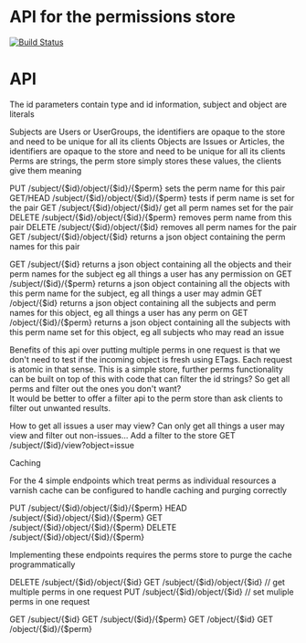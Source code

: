 API for the permissions store
=============================

[![Build Status](https://travis-ci.org/timothy-r/Perms.png?branch=master)](https://travis-ci.org/timothy-r/Perms)

API
===

The id parameters contain type and id information, subject and object are literals

Subjects are Users or UserGroups, the identifiers are opaque to the store and need to be unique for all its clients
Objects are Issues or Articles, the identifiers are opaque to the store and need to be unique for all its clients
Perms are strings, the perm store simply stores these values, the clients give them meaning

PUT /subject/{$id}/object/{$id}/{$perm} sets the perm name for this pair
GET/HEAD /subject/{$id}/object/{$id}/{$perm} tests if perm name is set for the pair
GET /subject/{$id}/object/{$id}/ get all perm names set for the pair
DELETE /subject/{$id}/object/{$id}/{$perm} removes perm name from this pair
DELETE /subject/{$id}/object/{$id} removes all perm names for the pair
GET /subject/{$id}/object/{$id} returns a json object containing the perm names for this pair

GET /subject/{$id} returns a json object containing all the objects and their perm names for the subject eg all things a user has any permission on 
GET /subject/($id}/{$perm} returns a json object containing all the objects with this perm name for the subject, eg all things a user may admin 
GET /object/{$id} returns a json object containing all the subjects and perm names for this object, eg all things a user has any perm on
GET /object/{$id}/{$perm} returns a json object containing all the subjects with this perm name set for this object, eg all subjects who may read an issue

Benefits of this api over putting multiple perms in one request is that we don't need to test if the incoming object is fresh using ETags. Each request is atomic in that sense.
This is a simple store, further perms functionality can be built on top of this with code that can filter the id strings? So get all perms and filter out the ones you don't want?  
It would be better to offer a filter api to the perm store than ask clients to filter out unwanted results.

How to get all issues a user may view?
Can only get all things a user may view and filter out non-issues...
Add a filter to the store
GET /subject/($id}/view?object=issue

Caching

For the 4 simple endpoints which treat perms as individual resources a varnish cache can be configured to handle caching and purging correctly

PUT /subject/{$id}/object/{$id}/{$perm} 
HEAD /subject/{$id}/object/{$id}/{$perm}
GET /subject/{$id}/object/{$id}/{$perm}
DELETE /subject/{$id}/object/{$id}/{$perm}

Implementing these endpoints requires the perms store to purge the cache programmatically

DELETE /subject/{$id}/object/{$id} 
GET /subject/{$id}/object/{$id} // get multiple perms in one request
PUT /subject/{$id}/object/{$id} // set muliple perms in one request

GET /subject/{$id} 
GET /subject/($id}/{$perm} 
GET /object/{$id} 
GET /object/{$id}/{$perm} 



